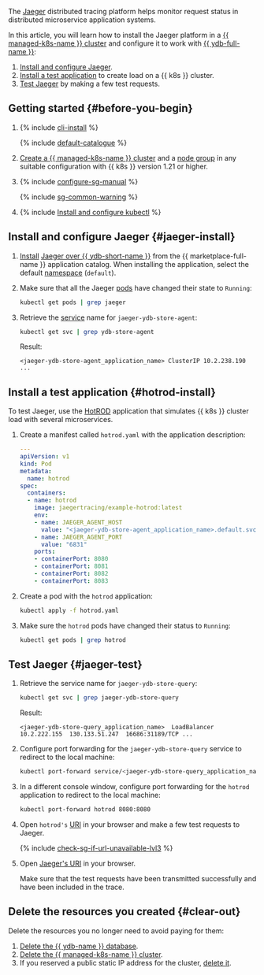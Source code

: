 

The [Jaeger](https://github.com/jaegertracing/jaeger) distributed tracing platform helps monitor request status in distributed microservice application systems.

In this article, you will learn how to install the Jaeger platform in a [{{ managed-k8s-name }} cluster](../../managed-kubernetes/concepts/index.md#kubernetes-cluster) and configure it to work with [{{ ydb-full-name }}](../../ydb/):
1. [Install and configure Jaeger](#jaeger-install).
1. [Install a test application](#hotrod-install) to create load on a {{ k8s }} cluster.
1. [Test Jaeger](#jaeger-test) by making a few test requests.

## Getting started {#before-you-begin}

1. {% include [cli-install](../../_includes/cli-install.md) %}

   {% include [default-catalogue](../../_includes/default-catalogue.md) %}

1. [Create a {{ managed-k8s-name }} cluster](../../managed-kubernetes/operations/kubernetes-cluster/kubernetes-cluster-create.md) and a [node group](../../managed-kubernetes/operations/node-group/node-group-create.md) in any suitable configuration with {{ k8s }} version 1.21 or higher.

1. {% include [configure-sg-manual](../../_includes/managed-kubernetes/security-groups/configure-sg-manual-lvl3.md) %}

   {% include [sg-common-warning](../../_includes/managed-kubernetes/security-groups/sg-common-warning.md) %}

1. {% include [Install and configure kubectl](../../_includes/managed-kubernetes/kubectl-install.md) %}

## Install and configure Jaeger {#jaeger-install}

1. [Install](../../managed-kubernetes/operations/applications/jaeger.md#marketplace-install) [Jaeger over {{ ydb-short-name }}](/marketplace/products/yc/jaeger-ydb-store) from the {{ marketplace-full-name }} application catalog. When installing the application, select the default [namespace](../../managed-kubernetes/concepts/index.md#namespace) (`default`).
1. Make sure that all the Jaeger [pods](../../managed-kubernetes/concepts/index.md#pod) have changed their state to `Running`:

   ```bash
   kubectl get pods | grep jaeger
   ```

1. Retrieve the [service](../../managed-kubernetes/concepts/service.md) name for `jaeger-ydb-store-agent`:

   ```bash
   kubectl get svc | grep ydb-store-agent
   ```

   Result:

   ```text
   <jaeger-ydb-store-agent_application_name> ClusterIP 10.2.238.190 ...
   ```

## Install a test application {#hotrod-install}

To test Jaeger, use the [HotROD](https://github.com/jaegertracing/jaeger/tree/9f067714451068c2ba136f5899077346abbc4c6c/examples/hotrod) application that simulates {{ k8s }} cluster load with several microservices.

1. Create a manifest called `hotrod.yaml` with the application description:

   ```yaml
   ---
   apiVersion: v1
   kind: Pod
   metadata:
     name: hotrod
   spec:
     containers:
     - name: hotrod
       image: jaegertracing/example-hotrod:latest
       env:
       - name: JAEGER_AGENT_HOST
         value: "<jaeger-ydb-store-agent_application_name>.default.svc.cluster.local"
       - name: JAEGER_AGENT_PORT
         value: "6831"
       ports:
       - containerPort: 8080
       - containerPort: 8081
       - containerPort: 8082
       - containerPort: 8083
   ```

1. Create a pod with the `hotrod` application:

   ```bash
   kubectl apply -f hotrod.yaml
   ```

1. Make sure the `hotrod` pods have changed their status to `Running`:

   ```bash
   kubectl get pods | grep hotrod
   ```

## Test Jaeger {#jaeger-test}

1. Retrieve the service name for `jaeger-ydb-store-query`:

   ```bash
   kubectl get svc | grep jaeger-ydb-store-query
   ```

   Result:

   ```text
   <jaeger-ydb-store-query_application_name>  LoadBalancer  10.2.222.155  130.133.51.247  16686:31189/TCP ...
   ```

1. Configure port forwarding for the `jaeger-ydb-store-query` service to redirect to the local machine:

   ```bash
   kubectl port-forward service/<jaeger-ydb-store-query_application_name> 16686:16686
   ```

1. In a different console window, configure port forwarding for the `hotrod` application to redirect to the local machine:

   ```bash
   kubectl port-forward hotrod 8080:8080
   ```

1. Open `hotrod's` [URI](https://localhost:8080) in your browser and make a few test requests to Jaeger.

   {% include [check-sg-if-url-unavailable-lvl3](../../_includes/managed-kubernetes/security-groups/check-sg-if-url-unavailable-lvl3.md) %}

1. Open [Jaeger's URI](https://localhost:16686) in your browser.

   Make sure that the test requests have been transmitted successfully and have been included in the trace.

## Delete the resources you created {#clear-out}

Delete the resources you no longer need to avoid paying for them:

1. [Delete the {{ ydb-name }} database](../../ydb/operations/manage-databases.md#delete-db).
1. [Delete the {{ managed-k8s-name }} cluster](../../managed-kubernetes/operations/kubernetes-cluster/kubernetes-cluster-delete.md).
1. If you reserved a public static IP address for the cluster, [delete it](../../vpc/operations/address-delete.md).

